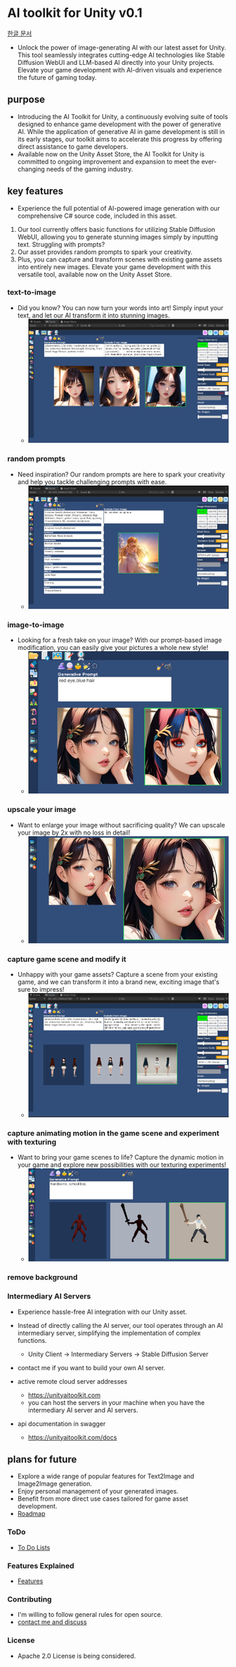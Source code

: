 
# AI toolkit for Unity v0.1

[한글 문서](README-ko.md)

* Unlock the power of image-generating AI with our latest asset for Unity. This tool seamlessly integrates cutting-edge AI technologies like Stable Diffusion WebUI and LLM-based AI directly into your Unity projects. Elevate your game development with AI-driven visuals and experience the future of gaming today.

## purpose

* Introducing the AI Toolkit for Unity, a continuously evolving suite of tools designed to enhance game development with the power of generative AI. While the application of generative AI in game development is still in its early stages, our toolkit aims to accelerate this progress by offering direct assistance to game developers. 
* Available now on the Unity Asset Store, the AI Toolkit for Unity is committed to ongoing improvement and expansion to meet the ever-changing needs of the gaming industry.

## key features

* Experience the full potential of AI-powered image generation with our comprehensive C# source code, included in this asset.

1. Our tool currently offers basic functions for utilizing Stable Diffusion WebUI, allowing you to generate stunning images simply by inputting text. Struggling with prompts?
2. Our asset provides random prompts to spark your creativity.
3. Plus, you can capture and transform scenes with existing game assets into entirely new images. Elevate your game development with this versatile tool, available now on the Unity Asset Store.



### text-to-image

* Did you know? You can now turn your words into art! Simply input your text, and let our AI transform it into stunning images.
  * ![image](Pictures/2023-08-16%20161907.png)

### random prompts

* Need inspiration? Our random prompts are here to spark your creativity and help you tackle challenging prompts with ease.
  * ![image](Pictures/2023-08-16%20162019.png)

### image-to-image

* Looking for a fresh take on your image? With our prompt-based image modification, you can easily give your pictures a whole new style!
  * ![image](Pictures/2023-08-18%20015308.png)

### upscale your image

* Want to enlarge your image without sacrificing quality? We can upscale your image by 2x with no loss in detail!
  * ![image](Pictures/2023-08-18%20020050.png)

### capture game scene and modify it

* Unhappy with your game assets? Capture a scene from your existing game, and we can transform it into a brand new, exciting image that's sure to impress!
  * ![image](Pictures/2023-08-16%20161438.png)

### capture animating motion in the game scene and experiment with texturing

* Want to bring your game scenes to life? Capture the dynamic motion in your game and explore new possibilities with our texturing experiments!
  * ![image](Pictures/2023-08-18%20021155.png)

### remove background 


### Intermediary  AI Servers

* Experience hassle-free AI integration with our Unity asset. 
* Instead of directly calling the AI server, our tool operates through an AI intermediary server, simplifying the implementation of complex functions.
  * Unity Client -> Intermediary Servers -> Stable Diffusion Server 
  
* contact me if you want to build your own AI server.

* active remote cloud server addresses 
  * https://unityaitoolkit.com
  * you can host the servers in your machine when you have the intermediary AI server and AI servers.

* api documentation in swagger
  * https://unityaitoolkit.com/docs

## plans for future 

* Explore a wide range of popular features for Text2Image and Image2Image generation.
* Enjoy personal management of your generated images.
* Benefit from more direct use cases tailored for game asset development.
* [Roadmap](Roadmap.md)

### ToDo

* [To Do Lists](ToDo.md)

### Features Explained

* [Features](Features.md)


### Contributing

* I'm willing to follow general rules for open source.
* [contact me and discuss](mailto:wodshin@gmail.com)

### License

* Apache 2.0 License is being considered.

